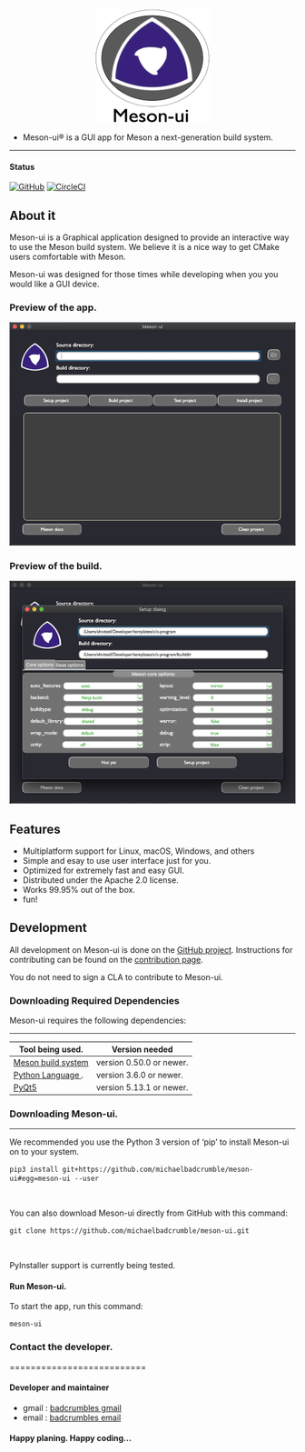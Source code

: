 <p align="center">
<img src="app/src/res/extra/mesonui_ic.png">
</p>

* Meson-ui® is a GUI app for Meson a next-generation build system.
----------------------------------------

#### Status

[![GitHub](https://img.shields.io/github/license/michaelbadcrumble/meson-ui.svg?color=blue)](https://github.com/michaelbadcrumble/meson-ui)
[![CircleCI](https://circleci.com/gh/michaelbadcrumble/meson-ui.svg?style=shield)](https://circleci.com/gh/michaelbadcrumble/meson-ui)


## About it

Meson-ui is a Graphical application designed to provide an interactive
way to use the Meson build system. We believe it is a nice way to get
CMake users comfortable with Meson.

Meson-ui was designed for those times while developing when you 
you would like a GUI device.

### Preview of the app.
<p align="center">
<img src="app/src/res/extra/preview-1.png">
</p>

### Preview of the build.
<p align="center">
<img src="app/src/res/extra/preview-2.png">
</p>

## Features

*   Multiplatform support for Linux, macOS, Windows, and others
*   Simple and esay to use user interface just for you.
*   Optimized for extremely fast and easy GUI.
*   Distributed under the Apache 2.0 license.
*   Works 99.95% out of the box.
*   fun!


## Development

All development on Meson-ui is done on the [GitHub project](https://github.com/michaelbadcrumble/meson-ui). 
Instructions for contributing can be found on the [contribution page](contributing.md).

You do not need to sign a CLA to contribute to Meson-ui.


### Downloading Required Dependencies

Meson-ui requires the following dependencies:

-----------------------------------------------------------------------------------
| Tool being used.                                     |  Version needed          |
|------------------------------------------------------|--------------------------|
| [Meson build system](https://mesonbuild.com)         | version 0.50.0 or newer. |
| [Python Language   ](https://python.org).            | version 3.6.0 or newer.  |
| [PyQt5             ](https://pypi.org/project/PyQt5/)| version 5.13.1 or newer. |


### Downloading Meson-ui.
--------

We recommended you use the Python 3 version of ‘pip’ to
install Meson-ui on to your system.

```console
pip3 install git+https://github.com/michaelbadcrumble/meson-ui#egg=meson-ui --user
```
<br>

You can also download Meson-ui directly from GitHub with this command:

```console
git clone https://github.com/michaelbadcrumble/meson-ui.git
```
<br>

PyInstaller support is currently being tested.


#### Run Meson-ui.

To start the app, run this command:

```console
meson-ui
```

### Contact the developer.
==========================

#### Developer and maintainer

- gmail : [badcrumbles gmail](mailto:michaelbrockus@gmail.com)
- email : [badcrumbles email](mailto:michaelbrockus@icloud.com)

#### Happy planing.  Happy coding...
